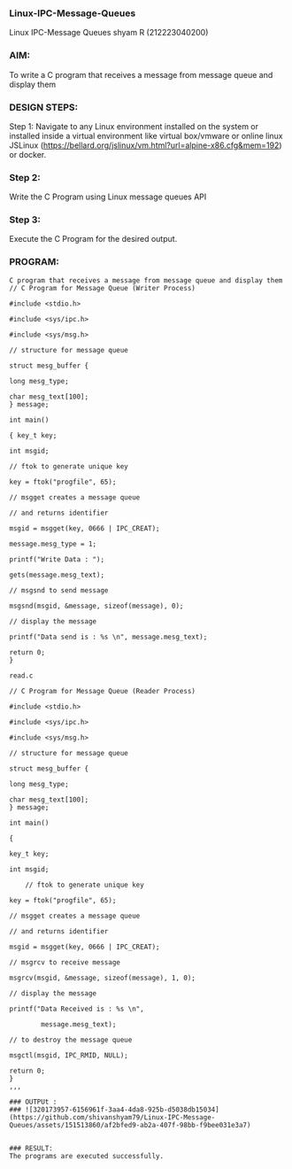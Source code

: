 ### Linux-IPC-Message-Queues
Linux IPC-Message Queues shyam R (212223040200)

### AIM:
To write a C program that receives a message from message queue and display them

### DESIGN STEPS:
Step 1:
Navigate to any Linux environment installed on the system or installed inside a virtual environment like virtual box/vmware or online linux JSLinux (https://bellard.org/jslinux/vm.html?url=alpine-x86.cfg&mem=192) or docker.

### Step 2:
Write the C Program using Linux message queues API

### Step 3:
Execute the C Program for the desired output.

### PROGRAM:
```
C program that receives a message from message queue and display them
// C Program for Message Queue (Writer Process)

#include <stdio.h>

#include <sys/ipc.h>

#include <sys/msg.h>

// structure for message queue

struct mesg_buffer {

long mesg_type; 

char mesg_text[100]; 
} message;

int main()

{ key_t key;

int msgid;

// ftok to generate unique key 

key = ftok("progfile", 65); 

// msgget creates a message queue 

// and returns identifier 

msgid = msgget(key, 0666 | IPC_CREAT); 

message.mesg_type = 1; 

printf("Write Data : "); 

gets(message.mesg_text); 

// msgsnd to send message 

msgsnd(msgid, &message, sizeof(message), 0); 

// display the message 

printf("Data send is : %s \n", message.mesg_text); 

return 0; 
}

read.c

// C Program for Message Queue (Reader Process)

#include <stdio.h>

#include <sys/ipc.h>

#include <sys/msg.h>

// structure for message queue

struct mesg_buffer {

long mesg_type;

char mesg_text[100];
} message;

int main()

{

key_t key;

int msgid;

	// ftok to generate unique key
 
key = ftok("progfile", 65);

// msgget creates a message queue

// and returns identifier

msgid = msgget(key, 0666 | IPC_CREAT);

// msgrcv to receive message

msgrcv(msgid, &message, sizeof(message), 1, 0);

// display the message

printf("Data Received is : %s \n",

		message.mesg_text);

// to destroy the message queue

msgctl(msgid, IPC_RMID, NULL);

return 0;
}
,,,

### OUTPUt :
### ![320173957-6156961f-3aa4-4da8-925b-d5038db15034](https://github.com/shivanshyam79/Linux-IPC-Message-Queues/assets/151513860/af2bfed9-ab2a-407f-98bb-f9bee031e3a7)


### RESULT:
The programs are executed successfully.

